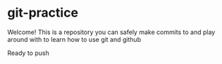 # git-practice

Welcome! This is a repository you can safely make commits to and play around with to learn how to use git and github

Ready to push

